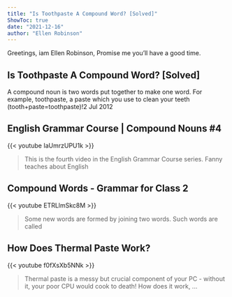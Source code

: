 ```yaml
---
title: "Is Toothpaste A Compound Word? [Solved]"
ShowToc: true 
date: "2021-12-16"
author: "Ellen Robinson" 
---
```


Greetings, iam Ellen Robinson, Promise me you’ll have a good time.
## Is Toothpaste A Compound Word? [Solved]
A compound noun is two words put together to make one word. For example, toothpaste, a paste which you use to clean your teeth (tooth+paste=toothpaste)!2 Jul 2012

## English Grammar Course | Compound Nouns #4
{{< youtube IaUmrzUPU1k >}}
>This is the fourth video in the English Grammar Course series. Fanny teaches about English 

## Compound Words - Grammar for Class 2
{{< youtube ETRLlmSkc8M >}}
>Some new words are formed by joining two words. Such words are called 

## How Does Thermal Paste Work?
{{< youtube f0fXsXb5NNk >}}
>Thermal paste is a messy but crucial component of your PC - without it, your poor CPU would cook to death! How does it work, ...

